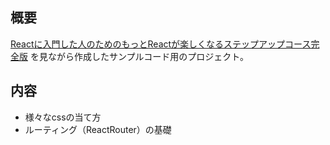 ## 概要
[Reactに入門した人のためのもっとReactが楽しくなるステップアップコース完全版](https://www.udemy.com/course/react_stepup/learn/lecture/24823442)
を見ながら作成したサンプルコード用のプロジェクト。

## 内容
* 様々なcssの当て方
* ルーティング（ReactRouter）の基礎